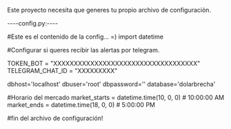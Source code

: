 Este proyecto necesita que generes tu propio archivo de configuración.

----config.py:----

#Este es el contenido de la config... =)
import datetime

#Configurar si queres recibir las alertas por telegram.

TOKEN_BOT = "XXXXXXXXXXXXXXXXXXXXXXXXXXXXXXXXXXX"
TELEGRAM_CHAT_ID = "XXXXXXXXX"

dbhost='localhost'
dbuser='root'
dbpassword='<your password>'
database='dolarbrecha'

#Horario del mercado
market_starts = datetime.time(10, 0, 0)  # 10:00:00 AM
market_ends = datetime.time(18, 0, 0)  # 5:00:00 PM

#fin del archivo de configuración!
